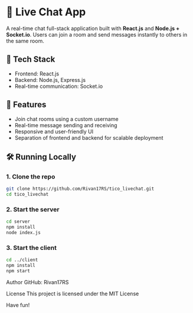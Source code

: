 # 💬 Live Chat App

A real-time chat full-stack application built with **React.js** and **Node.js + Socket.io**. Users can join a room and send messages instantly to others in the same room.

## 🚀 Tech Stack

- Frontend: React.js
- Backend: Node.js, Express.js
- Real-time communication: Socket.io

## 🧩 Features

- Join chat rooms using a custom username
- Real-time message sending and receiving
- Responsive and user-friendly UI
- Separation of frontend and backend for scalable deployment

## 🛠️ Running Locally

### 1. Clone the repo
```bash
git clone https://github.com/Rivan17RS/tico_livechat.git
cd tico_livechat
```
### 2. Start the server
```bash
cd server
npm install
node index.js
```
### 3. Start the client
```bash
cd ../client
npm install
npm start
```
Author
GitHub: Rivan17RS

 License
This project is licensed under the MIT License

Have fun!
